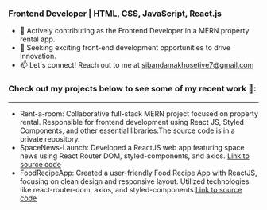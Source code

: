 ### Frontend Developer | HTML, CSS, JavaScript, React.js
* 🌱 Actively contributing as the Frontend Developer in a MERN property rental app.
* 💼 Seeking exciting front-end development opportunities to drive innovation.
* 📫 Let's connect! Reach out to me at sibandamakhosetive7@gmail.com

### Check out my projects below to see some of my recent work 🌟:
--------------------------------------------------------------------------------------------------------------------------------------------------------------------
* Rent-a-room: Collaborative full-stack MERN project focused on property rental. Responsible for frontend development using React JS, Styled Components, and other essential libraries.The source code is in a private repository.
* SpaceNews-Launch: Developed a ReactJS web app featuring space news using React Router DOM, styled-components, and axios. [Link to source code](https://github.com/Makhosetive7/SpaceNews-Launch)
* FoodRecipeApp: Created a user-friendly Food Recipe App with ReactJS, focusing on clean design and responsive layout. Utilized technologies like react-router-dom, axios, and styled-components.[Link to source code](https://github.com/Makhosetive7/react-recipe-app)
